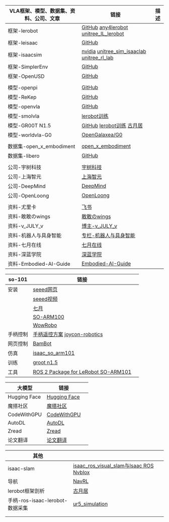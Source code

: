 | VLA框架、模型、数据集、资料、公司、文章 | 链接                                                         | 描述 |
| --------------------------------------- | ------------------------------------------------------------ | ---- |
| 框架-lerobot                            | [GitHub](https://github.com/huggingface/lerobot)   [any4lerobot](https://github.com/Tavish9/any4lerobot)   [unitree_IL_lerobot](https://github.com/unitreerobotics/unitree_IL_lerobot) |      |
| 框架-leisaac                            | [GitHub](https://github.com/LightwheelAI/leisaac/tree/main)  |      |
| 框架-isaacsim                           | [nvidia](https://github.com/Lifelong-Robot-Learning/LIBERO)   [unitree_sim_isaaclab](https://github.com/unitreerobotics/unitree_sim_isaaclab/tree/main)   [unitree_rl_lab](https://github.com/unitreerobotics/unitree_rl_lab) |      |
| 框架-SimplerEnv                         | [GitHub](https://github.com/simpler-env/SimplerEnv?tab=readme-ov-file) |      |
| 框架-OpenUSD                            | [GitHub](https://github.com/PixarAnimationStudios/OpenUSD)   |      |
|                                         |                                                              |      |
| 模型-openpi                             | [GitHub](https://github.com/Physical-Intelligence/openpi)    |      |
| 模型-ReKep                              | [GitHub](https://github.com/huangwl18/ReKep)                 |      |
| 模型-openvla                            | [GitHub](https://github.com/openvla/openvla)                 |      |
| 模型-smolvla                            | [lerobot训练](https://huggingface.co/blog/smolvla)           |      |
| 模型-GR00T N1.5                         | [GitHub](https://github.com/NVIDIA/Isaac-GR00T)  [lerobot训练](https://huggingface.co/blog/nvidia/gr00t-n1-5-so101-tuning)   [古月居](https://www.guyuehome.com/detail?id=1943901579843272705) |      |
| 模型-worldvla-G0                        | [OpenGalaxea/G0](https://github.com/OpenGalaxea/G0/tree/main) |      |
|                                         |                                                              |      |
| 数据集-open_x_embodiment                | [open_x_embodiment](https://github.com/google-deepmind/open_x_embodiment) |      |
| 数据集-libero                           | [GitHub](https://github.com/Lifelong-Robot-Learning/LIBERO)  |      |
|                                         |                                                              |      |
| 公司-宇树科技                           | [宇树科技](https://www.unitree.com/cn)                       |      |
| 公司-上海智元                           | [上海智元](https://www.zhiyuan-robot.com/)                   |      |
| 公司-DeepMind                           | [DeepMind](https://deepmind.google/discover/blog/)           |      |
| 公司-OpenLoong                          | [OpenLoong](https://www.openloong.org.cn/cn)                 |      |
|                                         |                                                              |      |
| 资料-尤里卡                             | [飞书](https://dcntch0yoc4t.feishu.cn/next/messenger)        |      |
| 资料-敢敢のwings                        | [敢敢のwings](https://www.guyuehome.com/userDetail?id=1824721785539334146) |      |
| 资料-v_JULY_v                           | [博主-v_JULY_v](https://blog.csdn.net/v_JULY_v?type=blog)    |      |
| 资料-机器人与具身智能                   | [专栏-机器人与具身智能](https://blog.csdn.net/2506_90492529/category_12978237.html) |      |
| 资料-七月在线                           | [七月在线](https://www.julyedu.com/)                         |      |
| 资料-深蓝学院                           | [深蓝学院](https://www.shenlanxueyuan.com/)                  |      |
| 资料-Embodied-AI-Guide                  | [Embodied-AI-Guide](https://github.com/TianxingChen/Embodied-AI-Guide) |      |

| so-101   | 链接                                                         |      |
| -------- | ------------------------------------------------------------ | ---- |
| 安装     | [seeed网页](https://wiki.seeedstudio.com/cn/lerobot_so100m_new/#数据集制作采集) |      |
|          | [seeed视频](https://www.bilibili.com/video/BV1NybhzREop?spm_id_from=333.788.videopod.sections&vd_source=d91bffd2a7a6acff9ff536f2f1332429) |      |
|          | [七月](https://blog.csdn.net/v_JULY_v/article/details/139692392) |      |
|          | [SO-ARM100](https://blog.csdn.net/Only_Wolfy/article/details/148438626) |      |
|          | [WowRobo](https://wiki.wowrobo.com/zh/home)                  |      |
| 手柄控制 | [手柄遥控方案](https://www.bilibili.com/video/BV1xRc6eHEvL?spm_id_from=333.788.videopod.sections&vd_source=d91bffd2a7a6acff9ff536f2f1332429)   [joycon-robotics](https://github.com/box2ai-robotics/joycon-robotics) |      |
| 网页控制 | [BamBot](https://bambot.org/)                                |      |
| 仿真     | [isaac_so_arm101](https://github.com/MuammerBay/isaac_so_arm101) |      |
| 训练     | [groot n1.5](https://zhuanlan.zhihu.com/p/1938339457687356969) |      |
| 工具     | [ROS 2 Package for LeRobot SO-ARM101](https://github.com/Pavankv92/lerobot_ws) |      |

| 大模型       | 链接                                                    |      |
| ------------ | ------------------------------------------------------- | ---- |
| Hugging Face | [Hugging Face](https://huggingface.co/)                 |      |
| 魔搭社区     | [魔搭社区](https://modelscope.cn/my/overview)           |      |
| CodeWithGPU  | [CodeWithGPU](https://www.codewithgpu.com/image)        |      |
| AutoDL       | [AutoDL](https://www.autodl.com/machine/list)           |      |
| Zread        | [Zread](https://zread.ai/)                              |      |
| 论文翻译     | [论文翻译](https://www.julyedu.com/#exercise-container) |      |

| 其他                            |                                                              |      |
| ------------------------------- | ------------------------------------------------------------ | ---- |
| isaac-slam                      | [isaac_ros_visual_slam与Isaac ROS Nvblox](https://www.bilibili.com/video/BV14jBRYNE93/?spm_id_from=333.337.search-card.all.click&vd_source=d91bffd2a7a6acff9ff536f2f1332429) |      |
| 导航                            | [NavRL](https://github.com/Zhefan-Xu/NavRL)                  |      |
| lerobot框架剖析                 | [古月居](https://www.guyuehome.com/detail?id=1938233439339741186) |      |
| 手柄-ros-isaac-lerobot-数据采集 | [ur5_simulation](https://www.youtube.com/watch?v=eO5wMzw9LeQ) |      |
|                                 |                                                              |      |
|                                 |                                                              |      |

